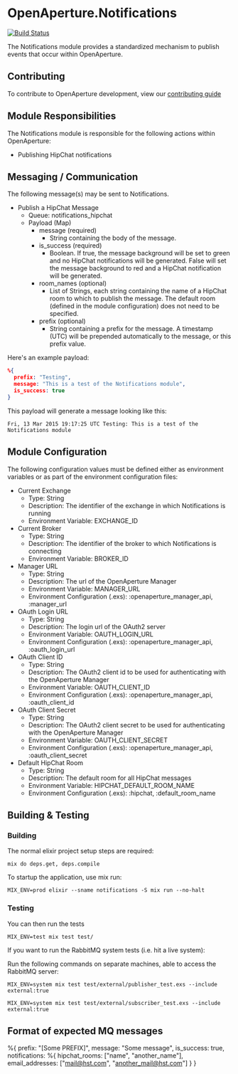 # OpenAperture.Notifications

[![Build Status](https://semaphoreci.com/api/v1/projects/ec3d79fd-1837-4ace-975a-b860cfc66a7a/395741/badge.svg)](https://semaphoreci.com/perceptive/notifications--2)

The Notifications module provides a standardized mechanism to publish events that occur within OpenAperture.

## Contributing

To contribute to OpenAperture development, view our [contributing guide](http://openaperture.io/dev_resources/contributing.html)

## Module Responsibilities

The Notifications module is responsible for the following actions within OpenAperture:

* Publishing HipChat notifications

## Messaging / Communication

The following message(s) may be sent to Notifications.

* Publish a HipChat Message
  * Queue:  notifications_hipchat
  * Payload (Map)
    * message (required)
      * String containing the body of the message.
    * is_success (required)
      * Boolean.  If true, the message background will be set to green and no HipChat notifications will be generated.  False will set the message background to red and a HipChat notification will be generated.
    * room_names (optional)
      * List of Strings, each string containing the name of a HipChat room to which to publish the message.  The default room (defined in the module configuration) does not need to be specified.
    * prefix (optional)
      * String containing a prefix for the message.  A timestamp (UTC) will be prepended automatically to the message, or this prefix value.

Here's an example payload:
```json
%{
  prefix: "Testing",
  message: "This is a test of the Notifications module",
  is_success: true
}
```

This payload will generate a message looking like this:

```
Fri, 13 Mar 2015 19:17:25 UTC Testing: This is a test of the Notifications module
```

## Module Configuration

The following configuration values must be defined either as environment variables or as part of the environment configuration files:

* Current Exchange
  * Type:  String
  * Description:  The identifier of the exchange in which Notifications is running
  * Environment Variable:  EXCHANGE_ID
* Current Broker
  * Type:  String
  * Description:  The identifier of the broker to which Notifications is connecting
  * Environment Variable:  BROKER_ID
* Manager URL
  * Type: String
  * Description: The url of the OpenAperture Manager
  * Environment Variable:  MANAGER_URL
  * Environment Configuration (.exs): :openaperture_manager_api, :manager_url
* OAuth Login URL
  * Type: String
  * Description: The login url of the OAuth2 server
  * Environment Variable:  OAUTH_LOGIN_URL
  * Environment Configuration (.exs): :openaperture_manager_api, :oauth_login_url
* OAuth Client ID
  * Type: String
  * Description: The OAuth2 client id to be used for authenticating with the OpenAperture Manager
  * Environment Variable:  OAUTH_CLIENT_ID
  * Environment Configuration (.exs): :openaperture_manager_api, :oauth_client_id
* OAuth Client Secret
  * Type: String
  * Description: The OAuth2 client secret to be used for authenticating with the OpenAperture Manager
  * Environment Variable:  OAUTH_CLIENT_SECRET
  * Environment Configuration (.exs): :openaperture_manager_api, :oauth_client_secret
* Default HipChat Room
  * Type: String
  * Description: The default room for all HipChat messages
  * Environment Variable:  HIPCHAT_DEFAULT_ROOM_NAME
  * Environment Configuration (.exs): :hipchat, :default_room_name

## Building & Testing

### Building

The normal elixir project setup steps are required:

```iex
mix do deps.get, deps.compile
```

To startup the application, use mix run:

```iex
MIX_ENV=prod elixir --sname notifications -S mix run --no-halt
```

### Testing

You can then run the tests

```iex
MIX_ENV=test mix test test/
```

If you want to run the RabbitMQ system tests (i.e. hit a live system):

Run the following commands on separate machines, able to access the RabbitMQ server:

```iex
MIX_ENV=system mix test test/external/publisher_test.exs --include external:true

MIX_ENV=system mix test test/external/subscriber_test.exs --include external:true
```

## Format of expected MQ messages

%{
  prefix:        "[Some PREFIX]",
  message:       "Some message",
  is_success:    true,
  notifications: %{
    hipchat_rooms:   ["name", "another_name"],
    email_addresses: ["mail@hst.com", "another_mail@hst.com"]
  }
}
